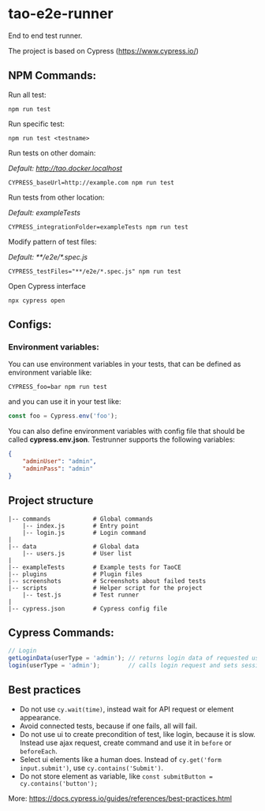 # tao-e2e-runner

End to end test runner.

The project is based on Cypress (https://www.cypress.io/)

## NPM Commands:

Run all test:

```
npm run test
```

Run specific test:

```
npm run test <testname>
```

Run tests on other domain:

_Default: http://tao.docker.localhost_

```
CYPRESS_baseUrl=http://example.com npm run test
```

Run tests from other location:

_Default: exampleTests_
```
CYPRESS_integrationFolder=exampleTests npm run test
```

Modify pattern of test files:

_Default: **/e2e/*.spec.js_

```
CYPRESS_testFiles="**/e2e/*.spec.js" npm run test
```

Open Cypress interface

```
npx cypress open
```

## Configs:

### Environment variables:

You can use environment variables in your tests, that can be defined as environment variable like:

```
CYPRESS_foo=bar npm run test
```

and you can use it in your test like:

```js
const foo = Cypress.env('foo');
```

You can also define environment variables with config file that should be called **cypress.env.json**. Testrunner supports the following variables:

```json
{
    "adminUser": "admin",
    "adminPass": "admin"
}
```

## Project structure

```
|-- commands            # Global commands
    |-- index.js        # Entry point
    |-- login.js        # Login command
|
|-- data                # Global data
    |-- users.js        # User list
|
|-- exampleTests        # Example tests for TaoCE
|-- plugins             # Plugin files
|-- screenshots         # Screenshots about failed tests
|-- scripts             # Helper script for the project
    |-- test.js         # Test runner
|
|-- cypress.json        # Cypress config file
```

## Cypress Commands:

```js
// Login
getLoginData(userType = 'admin'); // returns login data of requested user type
login(userType = 'admin');        // calls login request and sets session
```

## Best practices

- Do not use `cy.wait(time)`, instead wait for API request or element appearance.
- Avoid connected tests, because if one fails, all will fail.
- Do not use ui to create precondition of test, like login, because it is slow. Instead use ajax request, create command and use it in `before` or `beforeEach`.
- Select ui elements like a human does. Instead of `cy.get('form input.submit')`, use `cy.contains('Submit')`.
- Do not store element as variable, like `const submitButton = cy.contains('button');`

More: https://docs.cypress.io/guides/references/best-practices.html
